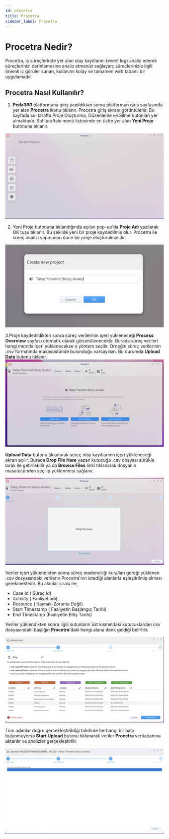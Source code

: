 ```yaml
---
id: procetra
title: Procetra
sidebar_label: Procetra
---
```


# Procetra Nedir?

Procetra, iş süreçlerinde yer alan olay kayıtlarını (event log) analiz ederek süreçlerinizi derinlemesine analiz etmenizi sağlayan; süreçlerinizle ilgili önemli iç görüler sunan, kullanımı kolay ve tamamen web tabanlı bir uygulamadır.

## Procetra Nasıl Kullanılır?

1. **Peda360** platformuna giriş yapıldıktan sonra platformun giriş sayfasında yer alan **Procetra** ikonu tıklanır. Procetra giriş ekranı görüntülenir. Bu sayfada sol tarafta Proje Oluşturma, Düzenleme ve Silme butonları yer almaktadır. Sol taraftaki menü listesinde en üstte yer alan **Yeni Proje** butonuna tıklanır.

![Procetra Giriş](../images/p01.png)

2. Yeni Proje butonuna tıklandığında açılan pop-up'da **Proje Adı** yazılarak OK tuşu tıklanır. Bu şekilde yeni bir proje kaydedilmiş olur. Procetra ile süreç analizi yapmadan önce bir proje oluşturulmalıdır. 

![Proje Kayıt](../images/p04.png)

3.Proje kaydedildikten sonra süreç verilerinin içeri yükleneceği **Process Overview** sayfası otomatik olarak görüntülenecektir. Burada süreç verileri hangi metotla içeri yüklenecekse o yöntem seçilir. Örneğin süreç verilerinin .csv formatında masasüstünde bulunduğu varsayılsın. Bu durumda **Upload Data** butonu tıklanır.
![Upload Data](../images/p05.png)

**Upload Data** butonu tıklanarak süreç olay kayıtlarının içeri yükleneceği ekran açılır. Burada **Drop File Here** yazan kutucuğa .csv dosyası sürükle bırak ile getirilebilir ya da **Browse Files** linki tıklanarak dosyanın masaüstünden seçilip yüklenmesi sağlanır.

![Upload Data](../images/p06.png)

Veriler içeri yüklendikten sonra süreç madenciliği kuralları gereği yüklenen .csv dosyasındaki verilerin Procetra'nın istediği alanlarla eşleştirilmiş olması gerekmektedir. Bu alanlar sırası ile;

* Case Id ( Süreç Id)
* Activity ( Faaliyet adı)
* Resource ( Kaynak-Zorunlu Değil)
* Start Timestamp ( Faaliyetin Başlangıç Tarihi)
* End Timestamp (Faaliyetin Bitiş Tarihi)

Veriler yüklendikten sonra ilgili sutunların üst kısmındaki kutucuklardan csv dosyasındaki başlığın **Procetra**'daki hangi alana denk geldiği belirtilir.

![Upload Data](../images/p07.png)

Tüm adımlar doğru gerçekleştirildiği takdirde herhangi bir hata bulunmuyorsa **Start Upload** butonu tıklanarak veriler **Procetra** veritabanına aktarılır ve analizler gerçekleştirilir.

![Upload Data](../images/p08.png)
